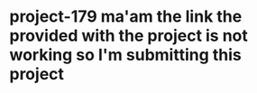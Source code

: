 # project-179 ma'am the link the provided with the project is not working so I'm submitting this project
